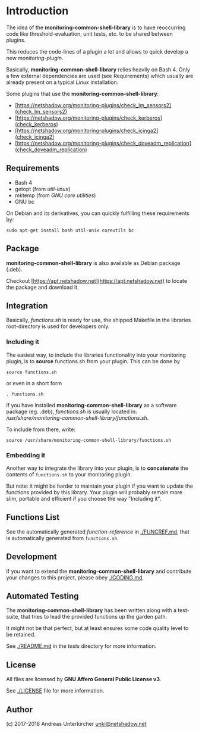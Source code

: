 # Introduction

The idea of the **monitoring-common-shell-library** is to have reoccurring code
like threshold-evaluation, unit tests, etc. to be shared between plugins.

This reduces the code-lines of a plugin a lot and allows to quick develop a new
*monitoring-plugin*.

Basically, **monitoring-common-shell-library** relies heavily on Bash 4. Only
a few external dependencies are used (see Requirements) which usually are
already present on a typical _Linux_ installation.

Some plugins that use the **monitoring-common-shell-library**:

* [https://netshadow.org/monitoring-plugins/check_lm_sensors2](check_lm_sensors2)
* [https://netshadow.org/monitoring-plugins/check_kerberos](check_kerberos)
* [https://netshadow.org/monitoring-plugins/check_icinga2](check_icinga2)
* [https://netshadow.org/monitoring-plugins/check_doveadm_replication](check_doveadm_replication)

## Requirements

* Bash 4
* getopt (from _util-linux_)
* mktemp (from _GNU core utilities_)
* GNU bc

On Debian and its derivatives, you can quickly fulfilling these requirements by:

    sudo apt-get install bash util-unix coreutils bc

## Package

**monitoring-common-shell-library** is also available as Debian package (.deb).

Checkout [https://apt.netshadow.net](https://apt.netshadow.net) to locate the
package and download it.

## Integration

Basically, _functions.sh_ is ready for use, the shipped Makefile in the libraries
root-directory is used for developers only.

### Including it

The easiest way, to include the libraries functionality into your monitoring
plugin, is to **source** functions.sh from your plugin. This can be done by

    source functions.sh

or even in a short form

    . functions.sh

If you have installed **monitoring-common-shell-library** as a software package
(eg. .deb), *functions.sh* is usually located in:
 _/usr/share/monitoring-common-shell-library/functions.sh_.

To include from there, write:

    source /usr/share/monitoring-common-shell-library/functions.sh

### Embedding it

Another way to integrate the library into your plugin, is to **concatenate** the
contents of `functions.sh` to your monitoring plugin.

But note: it might be harder to maintain your plugin if you want to update the
functions provided by this library. Your plugin will probably remain more slim,
portable and efficient if you choose the way "Including it".

## Functions List

See the automatically generated *function-reference* in [./FUNCREF.md](FUNCREF.md),
that is automatically generated from `functions.sh`.

## Development

If you want to extend the **monitoring-common-shell-library** and contribute your
changes to this project, please obey [./CODING.md](CODING.md).

## Automated Testing

The **monitoring-common-shell-library** has been written along with a test-suite,
that tries to lead the provided functions up the garden path.

It might not be that perfect, but at least ensures some code quality level to be
retained.

See [./README.md](README.md) in the _tests_ directory for more information.

## License

All files are licensed by **GNU Affero General Public License v3**.

See [./LICENSE](LICENSE) file for more information.

## Author

(c) 2017-2018 Andreas Unterkircher <unki@netshadow.net>
